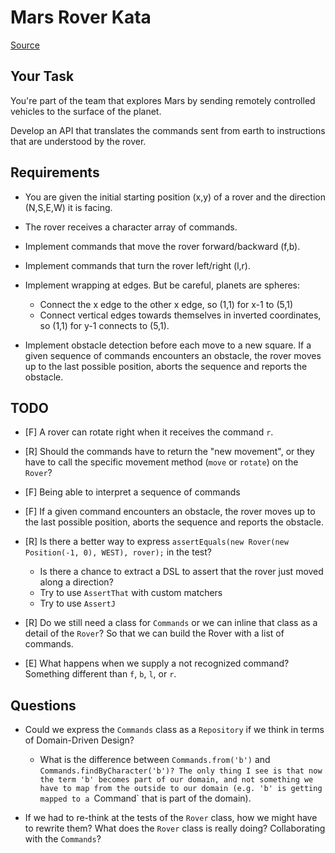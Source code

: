 # Mars Rover Kata

[Source](https://kata-log.rocks/mars-rover-kata)

## Your Task

You're part of the team that explores Mars by sending remotely controlled vehicles to the surface of the planet.

Develop an API that translates the commands sent from earth to instructions that are understood by the rover.

## Requirements

- You are given the initial starting position (x,y) of a rover and the direction (N,S,E,W) it is facing.

- The rover receives a character array of commands.

- Implement commands that move the rover forward/backward (f,b).

- Implement commands that turn the rover left/right (l,r).

- Implement wrapping at edges. But be careful, planets are spheres:

    - Connect the x edge to the other x edge, so (1,1) for x-1 to (5,1)
    - Connect vertical edges towards themselves in inverted coordinates, so (1,1) for y-1 connects to (5,1).

- Implement obstacle detection before each move to a new square. If a given sequence of commands encounters an obstacle, the rover moves up to the last possible position, aborts the sequence and reports the obstacle.

## TODO

- [F] A rover can rotate right when it receives the command `r`.

- [R] Should the commands have to return the "new movement", or they have to call the specific movement method (`move` or `rotate`) on the `Rover`?

- [F] Being able to interpret a sequence of commands

- [F] If a given command encounters an obstacle, the rover moves up to the last possible position, aborts the sequence and reports the obstacle.

- [R] Is there a better way to express `assertEquals(new Rover(new Position(-1, 0), WEST), rover);` in the test?

    - Is there a chance to extract a DSL to assert that the rover just moved along a direction?
    - Try to use `AssertThat` with custom matchers
    - Try to use `AssertJ`

- [R] Do we still need a class for `Commands` or we can inline that class as a detail of the `Rover`? So that we can build the Rover with a list of commands.

- [E] What happens when we supply a not recognized command? Something different than `f`, `b`, `l`, or `r`.

## Questions

- Could we express the `Commands` class as a `Repository` if we think in terms of Domain-Driven Design?
    - What is the difference between `Commands.from('b')` and `Commands.findByCharacter('b')?
      The only thing I see is that now the term 'b' becomes part of our domain, and not something we have to map
      from the outside to our domain (e.g. 'b' is getting mapped to a `Command` that is part of the domain).

- If we had to re-think at the tests of the `Rover` class, how we might have to rewrite them?
  What does the `Rover` class is really doing? Collaborating with the `Commands`?
